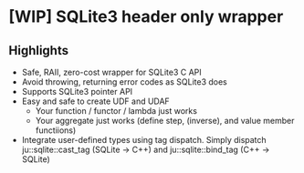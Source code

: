 # [WIP] SQLite3 header only wrapper

## Highlights

- Safe, RAII, zero-cost wrapper for SQLite3 C API
- Avoid throwing, returning error codes as SQLite3 does
- Supports SQLite3 pointer API
- Easy and safe to create UDF and UDAF
  - Your function / functor / lambda just works
  - Your aggregate just works (define step, (inverse), and value member functiions)
- Integrate user-defined types using tag dispatch. Simply dispatch ju::sqlite::cast_tag (SQLite -> C++) and ju::sqlite::bind_tag (C++ -> SQLite)
